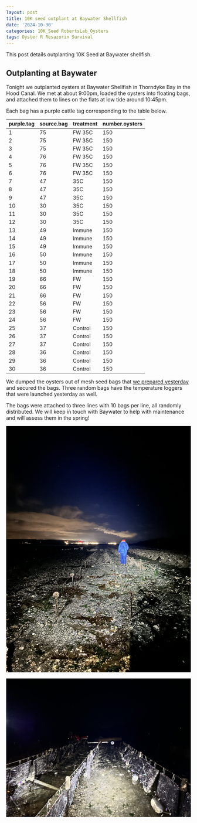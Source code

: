 ```yaml
---
layout: post
title: 10K seed outplant at Baywater Shellfish
date: '2024-10-30'
categories: 10K_Seed RobertsLab_Oysters
tags: Oyster R Resazurin Survival
---
```


This post details outplanting 10K Seed at Baywater shellfish.    

## Outplanting at Baywater

Tonight we outplanted oysters at Baywater Shellfish in Thorndyke Bay in the Hood Canal. We met at about 9:00pm, loaded the oysters into floating bags, and attached them to lines on the flats at low tide around 10:45pm.  

Each bag has a purple cattle tag corresponding to the table below. 

| purple.tag | source.bag | treatment | number.oysters |
|------------|------------|-----------|----------------|
| 1          | 75         | FW 35C    | 150            |
| 2          | 75         | FW 35C    | 150            |
| 3          | 75         | FW 35C    | 150            |
| 4          | 76         | FW 35C    | 150            |
| 5          | 76         | FW 35C    | 150            |
| 6          | 76         | FW 35C    | 150            |
| 7          | 47         | 35C       | 150            |
| 8          | 47         | 35C       | 150            |
| 9          | 47         | 35C       | 150            |
| 10         | 30         | 35C       | 150            |
| 11         | 30         | 35C       | 150            |
| 12         | 30         | 35C       | 150            |
| 13         | 49         | Immune    | 150            |
| 14         | 49         | Immune    | 150            |
| 15         | 49         | Immune    | 150            |
| 16         | 50         | Immune    | 150            |
| 17         | 50         | Immune    | 150            |
| 18         | 50         | Immune    | 150            |
| 19         | 66         | FW        | 150            |
| 20         | 66         | FW        | 150            |
| 21         | 66         | FW        | 150            |
| 22         | 56         | FW        | 150            |
| 23         | 56         | FW        | 150            |
| 24         | 56         | FW        | 150            |
| 25         | 37         | Control   | 150            |
| 26         | 37         | Control   | 150            |
| 27         | 37         | Control   | 150            |
| 28         | 36         | Control   | 150            |
| 29         | 36         | Control   | 150            |
| 30         | 36         | Control   | 150            |

We dumped the oysters out of mesh seed bags that [we prepared yesterday](https://ahuffmyer.github.io/ASH_Putnam_Lab_Notebook/10K-seed-outplant-preparations/) and secured the bags. Three random bags have the temperature loggers that were launched yesterday as well. 

The bags were attached to three lines with 10 bags per line, all randomly distributed. We will keep in touch with Baywater to help with maintenance and will assess them in the spring! 

![](https://github.com/AHuffmyer/ASH_Putnam_Lab_Notebook/blob/master/images/NotebookImages/oysters/wsg_usda/20241030/pic1.jpeg?raw=true)


![](https://github.com/AHuffmyer/ASH_Putnam_Lab_Notebook/blob/master/images/NotebookImages/oysters/wsg_usda/20241030/pic2.jpeg?raw=true)